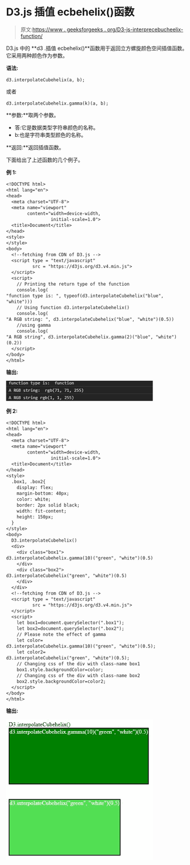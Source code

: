 # D3.js 插值 ecbehelix()函数

> 原文:[https://www . geeksforgeeks . org/D3-js-interprecebucheelix-function/](https://www.geeksforgeeks.org/d3-js-interpolatecubehelix-function/)

D3.js 中的 **d3 .插值 ecbehelix()**函数用于返回立方螺旋颜色空间插值函数。它采用两种颜色作为参数。

**语法:**

```
d3.interpolateCubehelix(a, b);
```

或者

```
d3.interpolateCubehelix.gamma(k)(a, b);
```

**参数:**取两个参数。

*   答:它是数据类型字符串颜色的名称。
*   b:也是字符串类型颜色的名称。

**返回:**返回插值函数。

下面给出了上述函数的几个例子。

**例 1:**

```
<!DOCTYPE html>
<html lang="en">
<head>
  <meta charset="UTF-8">
  <meta name="viewport" 
        content="width=device-width, 
                 initial-scale=1.0">
  <title>Document</title>
</head>
<style>
</style>
<body>
  <!--fetching from CDN of D3.js -->
  <script type = "text/javascript" 
          src = "https://d3js.org/d3.v4.min.js">
  </script>
  <script>
    // Printing the return type of the function
    console.log(
"function type is: ", typeof(d3.interpolateCubehelix("blue", "white")))
    // Using function d3.interpolateCubehelix()
    console.log(
"A RGB string: ", d3.interpolateCubehelix("blue", "white")(0.5))
    //using gamma
    console.log(
"A RGB string", d3.interpolateCubehelix.gamma(2)("blue", "white")(0.2))
  </script>
</body>
</html>
```

**输出:**

![](img/a9812f2854ee2ff761e2ae4cb5d6a75f.png)

**例 2:**

```
<!DOCTYPE html>
<html lang="en">
<head>
  <meta charset="UTF-8">
  <meta name="viewport" 
        content="width=device-width, 
                 initial-scale=1.0">
  <title>Document</title>
</head>
<style>
  .box1, .box2{
    display: flex;
    margin-bottom: 40px;
    color: white;
    border: 2px solid black;
    width: fit-content;
    height: 150px;
  }
</style>
<body>
  D3.interpolateCubehelix()
  <div>
    <div class="box1">
d3.interpolateCubehelix.gamma(10)("green", "white")(0.5)
    </div>
    <div class="box2">
d3.interpolateCubehelix("green", "white")(0.5)
    </div>
  </div>
  <!--fetching from CDN of D3.js -->
  <script type = "text/javascript" 
          src = "https://d3js.org/d3.v4.min.js">
  </script>
  <script>
    let box1=document.querySelector(".box1");
    let box2=document.querySelector(".box2");
    // Please note the effect of gamma
    let color=
d3.interpolateCubehelix.gamma(10)("green", "white")(0.5);
    let color2=
d3.interpolateCubehelix("green", "white")(0.5); 
    // Changing css of the div with class-name box1
    box1.style.backgroundColor=color;
    // Changing css of the div with class-name box2
    box2.style.backgroundColor=color2;
  </script>
</body>
</html>
```

**输出:**

![](img/6de51577637a939c46ccb7a7a683a4b7.png)